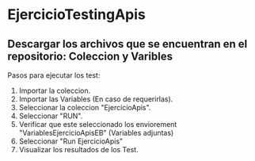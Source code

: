 # EjercicioTestingApis

Descargar los archivos que se encuentran en el repositorio:
Coleccion y Varibles
--
Pasos para ejecutar los test:
1) Importar la coleccion.
2) Importar las Variables (En caso de requerirlas).
3) Seleccionar la coleccion "EjercicioApis".
4) Seleccionar "RUN".
5) Verificar que este seleccionado los enviorement "VariablesEjercicioApisEB" (Variables adjuntas)
6) Seleccionar "Run EjercicioApis"
7) Visualizar los resultados de los Test.


